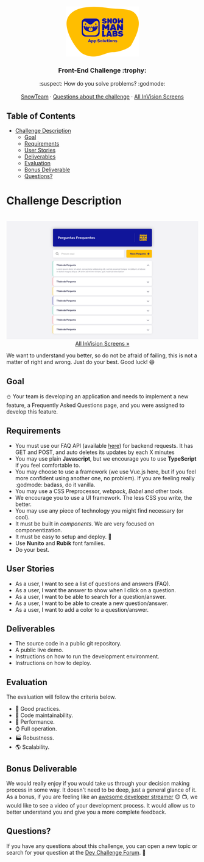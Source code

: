 <br />
<p align="center">
  <a href="https://github.com/snowmanlabs/frontend-challenge">
    <img src="assets/logo.png" alt="Logo" width="191" height="131">
  </a>

  <h3 align="center">Front-End Challenge :trophy:</h3>

  <p align="center">
    :suspect: How do you solve problems? :godmode:
    <br />
    <br />
    <a href="https://www.snowmanlabs.com.br/snow-team/">SnowTeam</a>
    ·
    <a href="https://groups.google.com/a/snowmanlabs.com/forum/#!forum/dev.challenge">Questions about the challenge</a>
    ·
    <a href="https://invis.io/5QZR5W4HBXG">All InVision Screens</a>
  </p>
</p>

## Table of Contents
- [Challenge Description](#challenge-description)
  - [Goal](#goal)
  - [Requirements](#requirements)
  - [User Stories](#user-stories)
  - [Deliverables](#deliverables)
  - [Evaluation](#evaluation)
  - [Bonus Deliverable](#bonus-deliverable)
  - [Questions?](#questions)

# Challenge Description

<p align="center">
    <br/>
    <a href="https://invis.io/HXUH9OCD476">
      <img src="assets/screenshot.png" style="max-height: 640px" alt="Logo"/>
    </a>
    <br/>
    <a href="https://invis.io/5QZR5W4HBXG">
        All InVision Screens »
    </a>
    <br/>
</p>

We want to understand you better, so do not be afraid of failing, this is not a matter of right and wrong. Just do your best. Good luck! :smile:

## Goal

:snowman: Your team is developing an application and needs to implement a new feature, a Frequently Asked Questions page, and you were assigned to develop this feature.

## Requirements

* You must use our FAQ API (available [here](https://snow-faq-api.herokuapp.com/api/v1/questions/)) for backend requests. It has GET and POST, and auto deletes its updates by each X minutes
* You may use plain **Javascript**, but we encourage you to use **TypeScript** if you feel comfortable to.
* You may choose to use a framework (we use Vue.js here, but if you feel more confident using another one, no problem). If you are feeling really :godmode: badass, do it vanilla.
* You may use a CSS Preprocessor, *webpack*, *Babel* and other tools.
* We encourage you to use a UI framework. The less CSS you write, the better.
* You may use any piece of technology you might find necessary (or cool).
* It must be built in *components*. We are very focused on componentization.
* It must be easy to setup and deploy. :children_crossing:
* Use **Nunito** and **Rubik** font families.
* Do your best.


## User Stories

* As a user, I want to see a list of questions and answers (FAQ).
* As a user, I want the answer to show when I click on a question.
* As a user, I want to be able to search for a question/answer.
* As a user, I want to be able to create a new question/answer.
* As a user, I want to add a color to a question/answer.


## Deliverables

* The source code in a public git repository.
* A public live demo.
* Instructions on how to run the development environment.
* Instructions on how to deploy.


## Evaluation

The evaluation will follow the criteria below.

* :dart: Good practices.
* :wrench: Code maintainability.
* :rocket: Performance.
* :watch: Full operation.
* :factory: Robustness.
* :earth_americas: Scalability.

## Bonus Deliverable

We would really enjoy if you would take us through your decision making process in some way. It doesn't need to be deep, just a general glance of it. As a bonus, if you are feeling like an [awesome developer streamer](https://github.com/bnb/awesome-developer-streams) :blush: :tv:, we would like to see a video of your development process. It would allow us to better understand you and give you a more complete feedback.

## Questions?

If you have any questions about this challenge, you can open a new topic or search for your question at the [Dev Challenge Forum](https://groups.google.com/a/snowmanlabs.com/forum/#!forum/dev.challenge). :love_letter:
